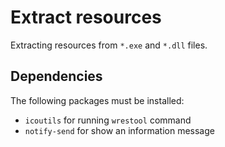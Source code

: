 # Extract resources

Extracting resources from `*.exe` and `*.dll` files.

## Dependencies

The following packages must be installed:

* `icoutils` for running `wrestool` command
* `notify-send` for show an information message
